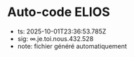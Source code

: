 # Auto-code ELIOS
- ts: 2025-10-01T23:36:53.785Z
- sig: ∞.je.toi.nous.432.528
- note: fichier généré automatiquement